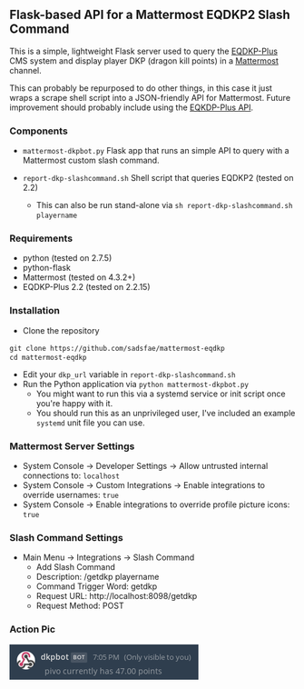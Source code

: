 ## Flask-based API for a Mattermost EQDKP2 Slash Command

This is a simple, lightweight Flask server used to query the [EQDKP-Plus](https://eqdkp-plus.eu/en/) CMS system and display player DKP (dragon kill points) in a  [Mattermost](https://about.mattermost.com/) channel.

This can probably be repurposed to do other things, in this case it just wraps a scrape shell script into a JSON-friendly API for Mattermost.  Future improvement should probably include using the [EQKDP-Plus API](https://eqdkp-plus.eu/wiki/Plus_Exchange).

### Components

* ```mattermost-dkpbot.py``` Flask app that runs an simple API to query with a
  Mattermost custom slash command.

* ```report-dkp-slashcommand.sh``` Shell script that queries EQDKP2 (tested on 2.2)
   - This can also be run stand-alone via ```sh report-dkp-slashcommand.sh playername```

### Requirements
* python (tested on 2.7.5)
* python-flask
* Mattermost (tested on 4.3.2+) 
* EQDKP-Plus 2.2 (tested on 2.2.15)

### Installation

* Clone the repository
```
git clone https://github.com/sadsfae/mattermost-eqdkp
cd mattermost-eqdkp
```

* Edit your ```dkp_url``` variable in ```report-dkp-slashcommand.sh```
* Run the Python application via ```python mattermost-dkpbot.py```
   - You might want to run this via a systemd service or init script once you're happy with it.
   - You should run this as an unprivileged user, I've included an example ```systemd``` unit file you can use.

### Mattermost Server Settings

* System Console -> Developer Settings -> Allow untrusted internal connections to: ```localhost```
* System Console -> Custom Integrations -> Enable integrations to override usernames: ```true```
* System Console -> Enable integrations to override profile picture icons: ```true```

### Slash Command Settings

* Main Menu -> Integrations -> Slash Command 
  - Add Slash Command
  - Description: /getdkp playername
  - Command Trigger Word: getdkp
  - Request URL: http://localhost:8098/getdkp
  - Request Method: POST

### Action Pic

![getdkp](/image/getdkp.png?raw=true)
